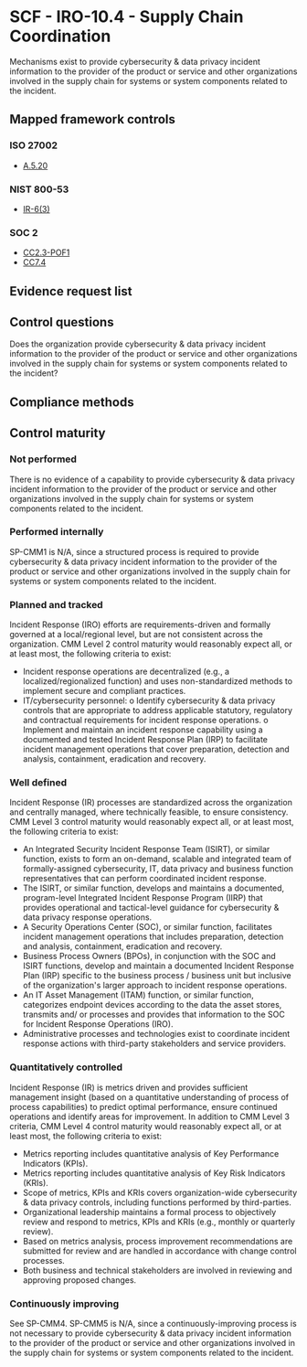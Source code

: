 # SCF - IRO-10.4 - Supply Chain Coordination
Mechanisms exist to provide cybersecurity & data privacy incident information to the provider of the product or service and other organizations involved in the supply chain for systems or system components related to the incident.
## Mapped framework controls
### ISO 27002
- [A.5.20](../iso27002/a-5.md#a520)

### NIST 800-53
- [IR-6(3)](../nist80053/ir-6-3.md)

### SOC 2
- [CC2.3-POF1](../soc2/cc23-pof1.md)
- [CC7.4](../soc2/cc74.md)

## Evidence request list


## Control questions
Does the organization provide cybersecurity & data privacy incident information to the provider of the product or service and other organizations involved in the supply chain for systems or system components related to the incident?

## Compliance methods


## Control maturity
### Not performed
There is no evidence of a capability to provide cybersecurity & data privacy incident information to the provider of the product or service and other organizations involved in the supply chain for systems or system components related to the incident.

### Performed internally
SP-CMM1 is N/A, since a structured process is required to provide cybersecurity & data privacy incident information to the provider of the product or service and other organizations involved in the supply chain for systems or system components related to the incident.

### Planned and tracked
Incident Response (IRO) efforts are requirements-driven and formally governed at a local/regional level, but are not consistent across the organization. CMM Level 2 control maturity would reasonably expect all, or at least most, the following criteria to exist:
- Incident response operations are decentralized (e.g., a localized/regionalized function) and uses non-standardized methods to implement secure and compliant practices.
- IT/cybersecurity personnel:
o	Identify cybersecurity & data privacy controls that are appropriate to address applicable statutory, regulatory and contractual requirements for incident response operations.
o	Implement and maintain an incident response capability using a documented and tested Incident Response Plan (IRP) to facilitate incident management operations that cover preparation, detection and analysis, containment, eradication and recovery.

### Well defined
Incident Response (IR) processes are standardized across the organization and centrally managed, where technically feasible, to ensure consistency. CMM Level 3 control maturity would reasonably expect all, or at least most, the following criteria to exist:
- An Integrated Security Incident Response Team (ISIRT), or similar function, exists to form an on-demand, scalable and integrated team of formally-assigned cybersecurity, IT, data privacy and business function representatives that can perform coordinated incident response.
- The ISIRT, or similar function, develops and maintains a documented, program-level Integrated Incident Response Program (IIRP) that provides operational and tactical-level guidance for cybersecurity & data privacy response operations.
- A Security Operations Center (SOC), or similar function, facilitates incident management operations that includes preparation, detection and analysis, containment, eradication and recovery.
- Business Process Owners (BPOs), in conjunction with the SOC and ISIRT functions, develop and maintain a documented Incident Response Plan (IRP) specific to the business process / business unit but inclusive of the organization's larger approach to incident response operations.
- An IT Asset Management (ITAM) function, or similar function, categorizes endpoint devices according to the data the asset stores, transmits and/ or processes and provides that information to the SOC for Incident Response Operations (IRO).
- Administrative processes and technologies exist to coordinate incident response actions with third-party stakeholders and service providers.

### Quantitatively controlled
Incident Response (IR) is metrics driven and provides sufficient management insight (based on a quantitative understanding of process of process capabilities) to predict optimal performance, ensure continued operations and identify areas for improvement. In addition to CMM Level 3 criteria, CMM Level 4 control maturity would reasonably expect all, or at least most, the following criteria to exist:
- Metrics reporting includes quantitative analysis of Key Performance Indicators (KPIs).
- Metrics reporting includes quantitative analysis of Key Risk Indicators (KRIs).
- Scope of metrics, KPIs and KRIs covers organization-wide cybersecurity & data privacy controls, including functions performed by third-parties.
- Organizational leadership maintains a formal process to objectively review and respond to metrics, KPIs and KRIs (e.g., monthly or quarterly review).
- Based on metrics analysis, process improvement recommendations are submitted for review and are handled in accordance with change control processes.
- Both business and technical stakeholders are involved in reviewing and approving proposed changes.

### Continuously improving
See SP-CMM4. SP-CMM5 is N/A, since a continuously-improving process is not necessary to provide cybersecurity & data privacy incident information to the provider of the product or service and other organizations involved in the supply chain for systems or system components related to the incident.
